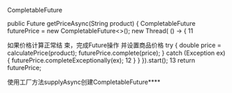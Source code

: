 CompletableFuture



public Future<Double> getPriceAsync(String product) {
CompletableFuture<Double> futurePrice = new CompletableFuture<>();
new Thread( () -> { 11
  如果价格计算正常结 束，完成Future操作 并设置商品价格
try {
    double price = calculatePrice(product);
    futurePrice.complete(price);
} catch (Exception ex) {
    futurePrice.completeExceptionally(ex);
12
    }
}
}).start(); 13 return futurePrice;



使用工厂方法supplyAsync创建CompletableFuture****